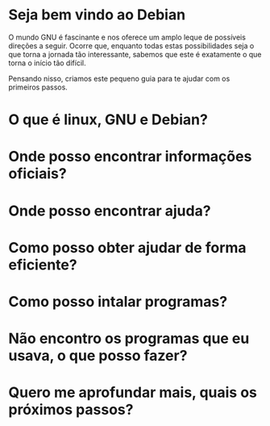 # Seja bem vindo ao Debian

O mundo GNU é fascinante e nos oferece um amplo leque de possíveis direções a seguir. Ocorre que, enquanto todas estas possibilidades seja o que torna a jornada tão interessante, sabemos que este é exatamente o que torna o início tão difícil.

Pensando nisso, criamos este pequeno guia para te ajudar com os primeiros passos.

# O que é linux, GNU e Debian?

# Onde posso encontrar informações oficiais?

# Onde posso encontrar ajuda?

# Como posso obter ajudar de forma eficiente?

# Como posso intalar programas?

# Não encontro os programas que eu usava, o que posso fazer?

# Quero me aprofundar mais, quais os próximos passos?
